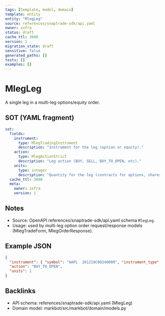 ```yaml
---
tags: [template, model, domain]
template: entity
entity: "MlegLeg"
source: references/snaptrade-sdk/api.yaml
owner: infra
status: draft
cache_ttl: 3600
version: 1
migration_state: draft
sensitive: false
generated_paths: []
tests: []
examples: []
---
```


# MlegLeg

A single leg in a multi-leg options/equity order.

## SOT (YAML fragment)
```yaml
sot:
  fields:
    instrument:
      type: MlegTradingInstrument
      description: "Instrument for the leg (option or equity)."
    action:
      type: MlegActionStrict
      description: "Leg action (BUY, SELL, BUY_TO_OPEN, etc)."
    units:
      type: integer
      description: "Quantity for the leg (contracts for options, shares for equity)."
  cache_ttl: 3600
  meta:
    owner: infra
    version: 1
```

## Notes
- Source: OpenAPI references/snaptrade-sdk/api.yaml schema `MlegLeg`.
- Usage: used by multi-leg option order request/response models (MlegTradeForm, MlegOrderResponse).

## Example JSON
```json
{
  "instrument": { "symbol": "AAPL  261218C00240000", "instrument_type": "OPTION" },
  "action": "BUY_TO_OPEN",
  "units": 1
}
```

## Backlinks
- API schema: references/snaptrade-sdk/api.yaml (MlegLeg)
- Domain model: markbot/src/markbot/domain/models.py
